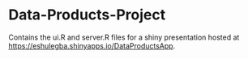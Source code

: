 # Data-Products-Project
Contains the ui.R and server.R files for a shiny presentation hosted at https://eshulegba.shinyapps.io/DataProductsApp.
